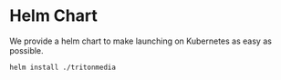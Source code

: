 # Helm Chart

We provide a helm chart to make launching on Kubernetes as easy as possible.

```bash
helm install ./tritonmedia
```
